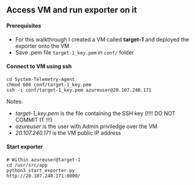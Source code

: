 ## Access VM and run exporter on it

#### Prerequisites
* For this walkthrough I created a VM called **target-1** and deployed the exporter onto the VM
* Save .pem file `target-1_key.pem` in `conf/` folder

#### Connect to VM using ssh
```
cd System-Telemetry-Agent
chmod 600 conf/target-1_key.pem
ssh -i conf/target-1_key.pem azureuser@20.107.240.171
```
Notes: 
* *target-1_key.pem* is the file containing the SSH key (!!!! DO NOT COMMIT IT !!!)
* *azureuser* is the user with Admin priviledge over the VM
* *20.107.240.171* is the VM public IP address

#### Start exporter
```
# Within azureuser@target-1
cd /usr/src/app
python3 start_exporter.py
http://20.107.240.171:8000/
```